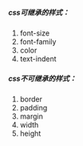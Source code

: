 ##### css可继承的样式：

1. font-size
2. font-family
3. color
4. text-indent

##### css不可继承的样式：

1. border
2. padding
3. margin
4. width
5. height